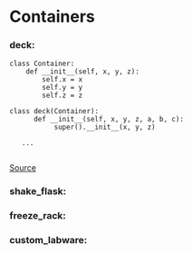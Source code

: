# Containers

### deck:
```
class Container:
    def __init__(self, x, y, z):
        self.x = x 
        self.y = y
        self.z = z

class deck(Container):
      def __init__(self, x, y, z, a, b, c):
           super().__init__(x, y, z)
           
   ...
            
```
[Source](https://www.google.com)

### shake_flask:

### freeze_rack:

### custom_labware:
